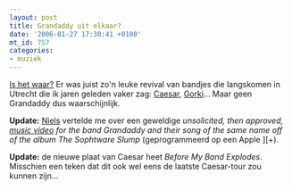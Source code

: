```yaml
---
layout: post
title: Grandaddy uit elkaar?
date: '2006-01-27 17:30:41 +0100'
mt_id: 757
categories:
- muziek
---
```

<a href="http://3voor12.vpro.nl/26450251">Is het waar?</a> Er was juist zo'n leuke revival van bandjes die langskomen in Utrecht die ik jaren geleden vaker zag: <a href="http://upcoming.org/event/39904/">Caesar</a>, <a href="http://upcoming.org/event/52901/">Gorki</a>... Maar geen Grandaddy dus waarschijnlijk.

<b>Update:</b> <a href="http://www.nielsthooft.com/">Niels</a> vertelde me over een geweldige <i>unsolicited, then approved, <a href="http://www.stewdio.org/jed/">music video</a> for the band Grandaddy and their song of the same name off of the album The Sophtware Slump</i> (geprogrammeerd op een Apple ][+).

<b>Update:</b> de nieuwe plaat van Caesar heet <i>Before My Band Explodes</i>. Misschien een teken dat dit ook wel eens de laatste Caesar-tour zou kunnen zijn...

